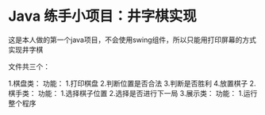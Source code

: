 # Java 练手小项目：井字棋实现

这是本人做的第一个java项目，不会使用swing组件，所以只能用打印屏幕的方式实现井字棋

文件共三个：

1.棋盘类：
  功能：
    1.打印棋盘
    2.判断位置是否合法
    3.判断是否胜利
    4.放置棋子
2.棋手类：
  功能：
    1.选择棋子位置
    2.选择是否进行下一局
3.展示类：
  功能：
    1.运行整个程序
